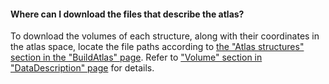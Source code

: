 #### Where can I download the files that describe the atlas?

  To download the volumes of each structure, along with their coordinates in the atlas space, locate the file paths according to [the "Atlas structures" section in the "BuildAtlas" page](BuildAtlas.md#put-average-shape-at-average-position). Refer to ["Volume" section in "DataDescription" page](DataDescription.md#volumes) for details.
